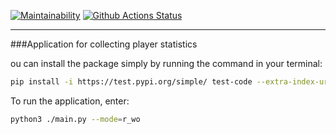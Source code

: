 [![Maintainability](https://api.codeclimate.com/v1/badges/a99a88d28ad37a79dbf6/maintainability)](https://codeclimate.com/github/codeclimate/codeclimate/maintainability)
[![Github Actions Status](https://github.com/DariaKharitonova/python-intern-test/blob/master/.github/workflows/Py%20CI/badge.svg)](https://github.com/DariaKharitonova/python-intern-test/actions)
___

###Application for collecting player statistics

ou can install the package simply by running the command in your terminal:

```bash
pip install -i https://test.pypi.org/simple/ test-code --extra-index-url https://pypi.org/simple
```

To run the application, enter:
```bash
python3 ./main.py --mode=r_wo
```
